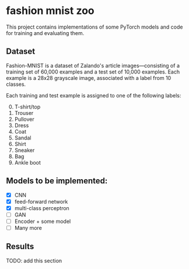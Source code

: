 # fashion mnist zoo
 This project contains implementations of some PyTorch models and code for training and evaluating them.

## Dataset
Fashion-MNIST is a dataset of Zalando's article images—consisting of a training set of 60,000 examples and a test set of 10,000 examples. Each example is a 28x28 grayscale image, associated with a label from 10 classes.

Each training and test example is assigned to one of the following labels:  

0. T-shirt/top
1. Trouser
2. Pullover
3. Dress
4. Coat
5. Sandal
6. Shirt
7. Sneaker
8. Bag
9. Ankle boot

## Models to be implemented:
- [x] CNN
- [x] feed-forward network
- [x] multi-class perceptron
- [ ] GAN
- [ ] Encoder + some model
- [ ] Many more

## Results
TODO: add this section
